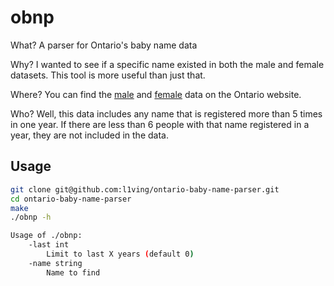 # obnp

What? A parser for Ontario's baby name data

Why? I wanted to see if a specific name existed in both the male and female datasets. This tool is more useful than just that.

Where? You can find the [male](https://data.ontario.ca/dataset/ontario-top-baby-names-male) and [female](https://data.ontario.ca/dataset/ontario-top-baby-names-female) data on the Ontario website.

Who? Well, this data includes any name that is registered more than 5 times in one year. If there are less than 6 people with that name registered in a year, they are not included in the data.

## Usage

```bash
git clone git@github.com:l1ving/ontario-baby-name-parser.git
cd ontario-baby-name-parser
make
./obnp -h
```
```bash
Usage of ./obnp:
    -last int
        Limit to last X years (default 0)
    -name string
        Name to find
```

